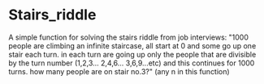 # Stairs_riddle
A simple function for solving the stairs riddle from job interviews:
"1000 people are climbing an infinite staircase, all start at 0 and some go up one stair each turn. in each turn are going up only the people that are divisible by the turn number (1,2,3... 2,4,6... 3,6,9...etc) and this continues for 1000 turns. how many people are on stair no.3?" (any n in this function)
